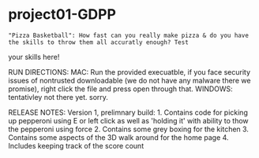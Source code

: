 # project01-GDPP

	"Pizza Basketball": How fast can you really make pizza & do you have the skills to throw them all accuratly enough? Test 
your skills here!

RUN DIRECTIONS: 
	MAC: Run the provided execuatble, if you face security issues of nontrusted downloadable (we do not have any malware 
there we promise), right click the file and press open through that.
	WINDOWS: tentativley not there yet. sorry.

RELEASE NOTES: 
	Version 1, prelimnary build: 
	1. Contains code for picking up pepperoni using E or left click as well as 'holding it' with ability to thow the 
pepperoni using force 
	2. Contains some grey boxing for the kitchen 
	3. Contains some aspects of the 3D walk around for the home page
	4. Includes keeping track of the score count 
